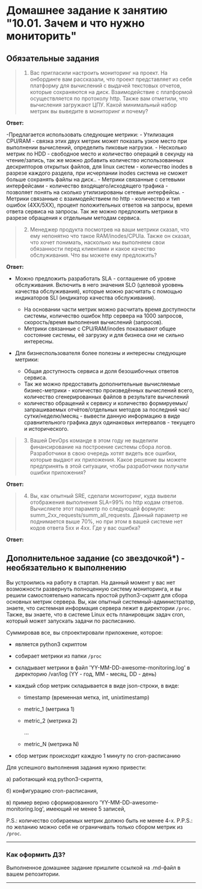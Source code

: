 # Домашнее задание к занятию "10.01. Зачем и что нужно мониторить"

## Обязательные задания

>1. Вас пригласили настроить мониторинг на проект. На онбординге вам рассказали, что проект представляет из себя 
платформу для вычислений с выдачей текстовых отчетов, которые сохраняются на диск. Взаимодействие с платформой 
осуществляется по протоколу http. Также вам отметили, что вычисления загружают ЦПУ. Какой минимальный набор метрик вы
выведите в мониторинг и почему?

**Ответ:**

-Предлагается использовать следующие метрики:
    - Утилизация CPU/RAM - связка этих двух метрик может показать узкое место при выполнении вычислений, определить пиковые нагрузки.
    - Несколько метрик по HDD - свободное место и количество операций в секунду на чтение/запись, так же можно добавить количество использованных дескрипторов открытых файлов, для linux систем - количество inodes в разрезе каждого раздела, при исчерпании inodes система не сможет больше сохранять файлы на диск..
    - Метрики связанные с сетевыми интерфейсами - количество входящего/исходящего трафика - позволяет понять на сколько утилизированы сетевые интерфейсы.
    - Метрики связанные с взаимодействием по http - количество и тип ошибок (4XX/5XX), процент положительных ответов на запросы, время ответа сервиса на запросы. Так же можно предложить метрики в разрезе обращения к отдельным методам сервиса.

>2. Менеджер продукта посмотрев на ваши метрики сказал, что ему непонятно что такое RAM/inodes/CPUla. Также он сказал,
что хочет понимать, насколько мы выполняем свои обязанности перед клиентами и какое качество обслуживания. Что вы 
можете ему предложить?

**Ответ:**

- Можно предложить разработать SLA - cоглашение об уровне обслуживания. Включить в него значения SLO (целевой уровень качества обслуживания), которые можно расчитать с помощью индикаторов SLI (индикатор качества обслуживания).
    - На основании части метрик можно расчитать время доступности системы, количество ошибок http сервера на 1000 запросов, скорость/время выполнения вычислений (запросов).
    - Метрики связанные с CPU/RAM/inodes показывают общее состояние системы, её загрузку и для бизнеса они не сильно интересны.

- Для бизнеспользователя более полезны и интересны следующие метрики:
    - Общая доступность сервиса и доля безошибочных ответов сервиса.
    - Так же можно предоставить дополнительные вычисляемые бизнес-метрики - количество произведённых вычислений всего, количество сгенерированных файлов в результате вычислений
    - количество обращений к сервису и количество формируемых/запрашиваемых отчётов/отдельных методов за последний час/сутки/неделю/месяц - вывести данную информацию в виде сравнительного графика двух одинаковых интервалов - текущего и исторического.


>3. Вашей DevOps команде в этом году не выделили финансирование на построение системы сбора логов. Разработчики в свою
очередь хотят видеть все ошибки, которые выдают их приложения. Какое решение вы можете предпринять в этой ситуации, 
чтобы разработчики получали ошибки приложения?

**Ответ:**



>4. Вы, как опытный SRE, сделали мониторинг, куда вывели отображения выполнения SLA=99% по http кодам ответов. 
Вычисляете этот параметр по следующей формуле: summ_2xx_requests/summ_all_requests. Данный параметр не поднимается выше 
70%, но при этом в вашей системе нет кодов ответа 5xx и 4xx. Где у вас ошибка?

**Ответ:**


## Дополнительное задание (со звездочкой*) - необязательно к выполнению

Вы устроились на работу в стартап. На данный момент у вас нет возможности развернуть полноценную систему 
мониторинга, и вы решили самостоятельно написать простой python3-скрипт для сбора основных метрик сервера. Вы, как 
опытный системный-администратор, знаете, что системная информация сервера лежит в директории `/proc`. 
Также, вы знаете, что в системе Linux есть  планировщик задач cron, который может запускать задачи по расписанию.

Суммировав все, вы спроектировали приложение, которое:
- является python3 скриптом
- собирает метрики из папки `/proc`
- складывает метрики в файл 'YY-MM-DD-awesome-monitoring.log' в директорию /var/log 
(YY - год, MM - месяц, DD - день)
- каждый сбор метрик складывается в виде json-строки, в виде:
  + timestamp (временная метка, int, unixtimestamp)
  + metric_1 (метрика 1)
  + metric_2 (метрика 2)
  
     ...
     
  + metric_N (метрика N)
  
- сбор метрик происходит каждую 1 минуту по cron-расписанию

Для успешного выполнения задания нужно привести:

а) работающий код python3-скрипта,

б) конфигурацию cron-расписания,

в) пример верно сформированного 'YY-MM-DD-awesome-monitoring.log', имеющий не менее 5 записей,

P.S.: количество собираемых метрик должно быть не менее 4-х.
P.P.S.: по желанию можно себя не ограничивать только сбором метрик из `/proc`.

---

### Как оформить ДЗ?

Выполненное домашнее задание пришлите ссылкой на .md-файл в вашем репозитории.

---
